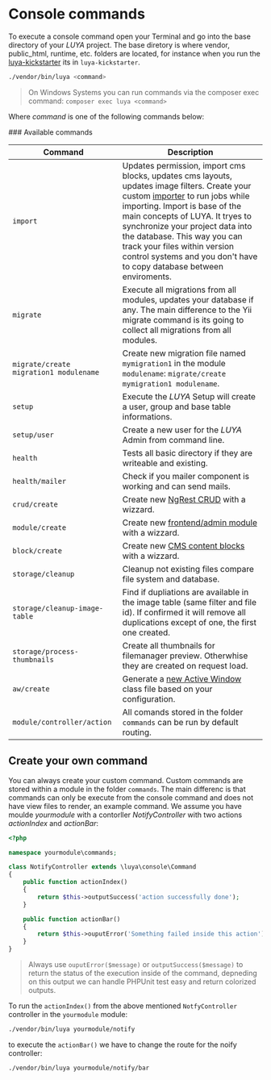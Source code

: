 # Console commands

To execute a console command open your Terminal and go into the base directory of your *LUYA* project. The base diretory is where vendor, public_html, runtime, etc. folders are located, for instance when you run the [luya-kickstarter](install.md) its in `luya-kickstarter`.

```sh
./vendor/bin/luya <command>
```

> On Windows Systems you can run commands via the composer exec command: `composer exec luya <command>`

Where *command* is one of the following commands below:

### Available commands

|Command|Description
|--------|---------
|`import`|Updates permission, import cms blocks, updates cms layouts, updates image filters. Create your custom [importer](app-module.md#import-method) to run jobs while importing. Import is base of the main concepts of LUYA. It tryes to synchronize your project data into the database. This way you can track your files within version control systems and you don't have to copy database between enviroments.
|`migrate`|Execute all migrations from all modules, updates your database if any. The main difference to the Yii migrate command is its going to collect all migrations from all modules.
|`migrate/create migration1 modulename`|Create new migration file named `mymigration1` in the module `modulename`: `migrate/create mymigration1 modulename`.
|`setup`|Execute the *LUYA* Setup will create a user, group and base table informations.
|`setup/user`|Create a new user for the *LUYA* Admin from command line.
|`health`|Tests all basic directory if they are writeable and existing.
|`health/mailer`|Check if you mailer component is working and can send mails.
|`crud/create`|Create new [NgRest CRUD](app-admin-module-ngrest.md) with a wizzard.
|`module/create`|Create new [frontend/admin module](app-module.md) with a wizzard.
|`block/create`|Create new [CMS content blocks](app-blocks.md) with a wizzard.
|`storage/cleanup`|Cleanup not existing files compare file system and database.
|`storage/cleanup-image-table`|Find if dupliations are available in the image table (same filter and file id). If confirmed it will remove all duplications except of one, the first one created.
|`storage/process-thumbnails`|Create all thumbnails for filemanager preview. Otherwhise they are created on request load.
|`aw/create`|Generate a [new Active Window](ngrest-activewindow.md) class file based on your configuration.
|`module/controller/action`|All comands stored in the folder `commands` can be run by default routing.


## Create your own command

You can always create your custom command. Custom commands are stored within a module in the folder `commands`. The main differenc is that commands can only be execute from the console command and does not have view files to render, an example command. We assume you have moulde *yourmodule* with a contorller *NotifyController* with two actions *actionIndex* and *actionBar*:


```php
<?php

namespace yourmodule\commands;

class NotifyController extends \luya\console\Command
{
    public function actionIndex()
    {
    	return $this->outputSuccess('action successfully done');
    }

	public function actionBar()
	{
		return $this->ouputError('Something failed inside this action');
	}
}
```

> Always use `ouputError($message)` or `outputSuccess($message)` to return the status of the execution inside of the command, depneding on this output we can handle PHPUnit test easy and return colorized outputs.

To run the `actionIndex()` from the above mentioned `NotfyController` controller in the `yourmodule` module:

```sh
./vendor/bin/luya yourmodule/notify
```

to execute the `actionBar()` we have to change the route for the noify controller:

```sh
./vendor/bin/luya yourmodule/notify/bar
```


